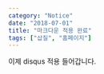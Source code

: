 ```yaml
---
category: "Notice"
date: "2018-07-01"
title: "마크다운 적용 완료"
tags: ["삽질", "홈페이지"]
---
```


이제 disqus 적용 들어갑니다.
